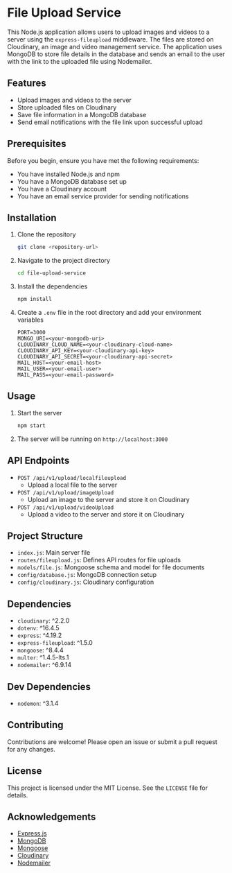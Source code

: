 # File Upload Service

This Node.js application allows users to upload images and videos to a server using the `express-fileupload` middleware. The files are stored on Cloudinary, an image and video management service. The application uses MongoDB to store file details in the database and sends an email to the user with the link to the uploaded file using Nodemailer.

## Features
- Upload images and videos to the server
- Store uploaded files on Cloudinary
- Save file information in a MongoDB database
- Send email notifications with the file link upon successful upload

## Prerequisites
Before you begin, ensure you have met the following requirements:
- You have installed Node.js and npm
- You have a MongoDB database set up
- You have a Cloudinary account
- You have an email service provider for sending notifications

## Installation

1. Clone the repository
    ```bash
    git clone <repository-url>
    ```
2. Navigate to the project directory
    ```bash
    cd file-upload-service
    ```
3. Install the dependencies
    ```bash
    npm install
    ```
4. Create a `.env` file in the root directory and add your environment variables
    ```env
    PORT=3000
    MONGO_URI=<your-mongodb-uri>
    CLOUDINARY_CLOUD_NAME=<your-cloudinary-cloud-name>
    CLOUDINARY_API_KEY=<your-cloudinary-api-key>
    CLOUDINARY_API_SECRET=<your-cloudinary-api-secret>
    MAIL_HOST=<your-email-host>
    MAIL_USER=<your-email-user>
    MAIL_PASS=<your-email-password>
    ```

## Usage

1. Start the server
    ```bash
    npm start
    ```
2. The server will be running on `http://localhost:3000`

## API Endpoints

- `POST /api/v1/upload/localfileupload`
    - Upload a local file to the server
- `POST /api/v1/upload/imageUpload`
    - Upload an image to the server and store it on Cloudinary
- `POST /api/v1/upload/videoUpload`
    - Upload a video to the server and store it on Cloudinary

## Project Structure

- `index.js`: Main server file
- `routes/fileupload.js`: Defines API routes for file uploads
- `models/file.js`: Mongoose schema and model for file documents
- `config/database.js`: MongoDB connection setup
- `config/cloudinary.js`: Cloudinary configuration

## Dependencies

- `cloudinary`: ^2.2.0
- `dotenv`: ^16.4.5
- `express`: ^4.19.2
- `express-fileupload`: ^1.5.0
- `mongoose`: ^8.4.4
- `multer`: ^1.4.5-lts.1
- `nodemailer`: ^6.9.14

## Dev Dependencies

- `nodemon`: ^3.1.4

## Contributing

Contributions are welcome! Please open an issue or submit a pull request for any changes.

## License

This project is licensed under the MIT License. See the `LICENSE` file for details.

## Acknowledgements

- [Express.js](https://expressjs.com/)
- [MongoDB](https://www.mongodb.com/)
- [Mongoose](https://mongoosejs.com/)
- [Cloudinary](https://cloudinary.com/)
- [Nodemailer](https://nodemailer.com/)


